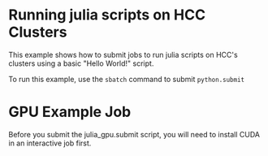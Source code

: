 # Running julia scripts on HCC Clusters

This example shows how to submit jobs to run julia scripts on HCC's clusters using a basic "Hello World!" script.

To run this example, use the `sbatch` command to submit `python.submit`

# GPU Example Job

Before you submit the julia_gpu.submit script, you will need to install CUDA in an interactive job first. 
